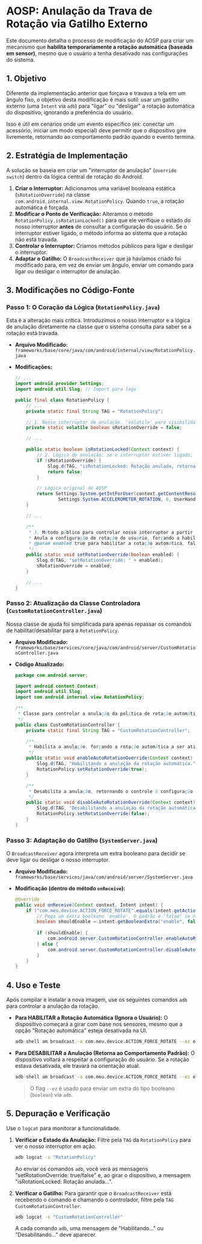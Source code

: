 # AOSP: Anulação da Trava de Rotação via Gatilho Externo

Este documento detalha o processo de modificação do AOSP para criar um mecanismo que **habilita temporariamente a rotação automática (baseada em sensor)**, mesmo que o usuário a tenha desativado nas configurações do sistema.

## 1\. Objetivo

Diferente da implementação anterior que forçava e travava a tela em um ângulo fixo, o objetivo desta modificação é mais sutil: usar um gatilho externo (uma `Intent` via `adb`) para "ligar" ou "desligar" a rotação automática do dispositivo, ignorando a preferência do usuário.

Isso é útil em cenários onde um evento específico (ex: conectar um acessório, iniciar um modo especial) deve permitir que o dispositivo gire livremente, retornando ao comportamento padrão quando o evento termina.

## 2\. Estratégia de Implementação

A solução se baseia em criar um "interruptor de anulação" (`override switch`) dentro da lógica central de rotação do Android.

1.  **Criar o Interruptor:** Adicionamos uma variável booleana estática (`sRotationOverride`) na classe `com.android.internal.view.RotationPolicy`. Quando `true`, a rotação automática é forçada.
2.  **Modificar o Ponto de Verificação:** Alteramos o método `RotationPolicy.isRotationLocked()` para que ele verifique o estado do nosso interruptor **antes** de consultar a configuração do usuário. Se o interruptor estiver ligado, o método informa ao sistema que a rotação não está travada.
3.  **Controlar o Interruptor:** Criamos métodos públicos para ligar e desligar o interruptor.
4.  **Adaptar o Gatilho:** O `BroadcastReceiver` que já havíamos criado foi modificado para, em vez de enviar um ângulo, enviar um comando para ligar ou desligar o interruptor de anulação.

## 3\. Modificações no Código-Fonte

### Passo 1: O Coração da Lógica (`RotationPolicy.java`)

Esta é a alteração mais crítica. Introduzimos o nosso interruptor e a lógica de anulação diretamente na classe que o sistema consulta para saber se a rotação está travada.

  * **Arquivo Modificado:** `frameworks/base/core/java/com/android/internal/view/RotationPolicy.java`

  * **Modificações:**

    ```java
    // ...
    import android.provider.Settings;
    import android.util.Slog; // Import para logs

    public final class RotationPolicy {
        // ...
        private static final String TAG = "RotationPolicy";

        // 1. Nosso interruptor de anulação. 'volatile' para visibilidade entre threads.
        private static volatile boolean sRotationOverride = false;

        // ...

        public static boolean isRotationLocked(Context context) {
            // 2. Lógica de anulação: se o interruptor estiver ligado, ignoramos o usuário.
            if (sRotationOverride) {
                Slog.d(TAG, "isRotationLocked: Rotação anulada, retornando 'false' (desbloqueado).");
                return false;
            }

            // Lógica original do AOSP
            return Settings.System.getIntForUser(context.getContentResolver(),
                    Settings.System.ACCELEROMETER_ROTATION, 0, UserHandle.USER_CURRENT) == 0;
        }

        // ...

        /**
         * 3. Método público para controlar nosso interruptor a partir de outras partes do sistema.
         * Anula a configuração de rotação do usuário, forçando a habilitação da rotação automática.
         * @param enabled true para habilitar a rotação automática, false para retornar ao padrão.
         */
        public static void setRotationOverride(boolean enabled) {
            Slog.d(TAG, "setRotationOverride: " + enabled);
            sRotationOverride = enabled;
        }

        // ...
    }
    ```

### Passo 2: Atualização da Classe Controladora (`CustomRotationController.java`)

Nossa classe de ajuda foi simplificada para apenas repassar os comandos de habilitar/desabilitar para a `RotationPolicy`.

  * **Arquivo Modificado:** `frameworks/base/services/core/java/com/android/server/CustomRotationController.java`

  * **Código Atualizado:**

    ```java
    package com.android.server;

    import android.content.Context;
    import android.util.Slog;
    import com.android.internal.view.RotationPolicy;

    /**
     * Classe para controlar a anulação da política de rotação automática.
     */
    public class CustomRotationController {
        private static final String TAG = "CustomRotationController";

        /**
         * Habilita a anulação, forçando a rotação automática a ser ativada.
         */
        public static void enableAutoRotationOverride(Context context) {
            Slog.d(TAG, "Habilitando a anulação da rotação automática.");
            RotationPolicy.setRotationOverride(true);
        }

        /**
         * Desabilita a anulação, retornando o controle à configuração do usuário.
         */
        public static void disableAutoRotationOverride(Context context) {
            Slog.d(TAG, "Desabilitando a anulação da rotação automática.");
            RotationPolicy.setRotationOverride(false);
        }
    }
    ```

### Passo 3: Adaptação do Gatilho (`SystemServer.java`)

O `BroadcastReceiver` agora interpreta um extra booleano para decidir se deve ligar ou desligar o nosso interruptor.

  * **Arquivo Modificado:** `frameworks/base/services/java/com/android/server/SystemServer.java`

  * **Modificação (dentro do método `onReceive`):**

    ```java
    @Override
    public void onReceive(Context context, Intent intent) {
        if ("com.meu.device.ACTION_FORCE_ROTATE".equals(intent.getAction())) {
            // Pega um extra booleano 'enable'. O padrão é 'false' se não for fornecido.
            boolean shouldEnable = intent.getBooleanExtra("enable", false);
            
            if (shouldEnable) {
                com.android.server.CustomRotationController.enableAutoRotationOverride(context);
            } else {
                com.android.server.CustomRotationController.disableAutoRotationOverride(context);
            }
        }
    }
    ```

## 4\. Uso e Teste

Após compilar e instalar a nova imagem, use os seguintes comandos `adb` para controlar a anulação da rotação.

  * **Para HABILITAR a Rotação Automática (Ignora o Usuário):**
    O dispositivo começará a girar com base nos sensores, mesmo que a opção "Rotação automática" esteja desativada na UI.

    ```bash
    adb shell am broadcast -a com.meu.device.ACTION_FORCE_ROTATE --ez enable true
    ```

  * **Para DESABILITAR a Anulação (Retorna ao Comportamento Padrão):**
    O dispositivo voltará a respeitar a configuração do usuário. Se a rotação estava desativada, ele travará na orientação atual.

    ```bash
    adb shell am broadcast -a com.meu.device.ACTION_FORCE_ROTATE --ez enable false
    ```

    > O flag `--ez` é usado para enviar um extra do tipo booleano (`boolean`) via `adb`.

## 5\. Depuração e Verificação

Use o `logcat` para monitorar a funcionalidade.

1.  **Verificar o Estado da Anulação:** Filtre pela `TAG` da `RotationPolicy` para ver o nosso interruptor em ação.

    ```bash
    adb logcat -s "RotationPolicy"
    ```

    Ao enviar os comandos `adb`, você verá as mensagens "setRotationOverride: true/false" e, ao girar o dispositivo, a mensagem "isRotationLocked: Rotação anulada...".

2.  **Verificar o Gatilho:** Para garantir que o `BroadcastReceiver` está recebendo o comando e chamando o controlador, filtre pela `TAG` `CustomRotationController`.

    ```bash
    adb logcat -s "CustomRotationController"
    ```

    A cada comando `adb`, uma mensagem de "Habilitando..." ou "Desabilitando..." deve aparecer.
